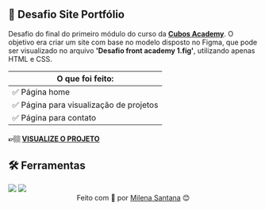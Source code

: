 ## 📌 Desafio Site Portfólio

Desafio do final do primeiro módulo do curso da <a target="_blank" href="https://cubos.academy/">**Cubos Academy**</a>. O objetivo era criar um site com base no modelo disposto no Figma, que pode ser visualizado no arquivo **'Desafio front academy 1.fig'**, utilizando apenas HTML e CSS.

| O que foi feito: | 
| ------ |
| ✅ Página home |
| ✅ Página para visualização de projetos |
| ✅ Página para contato |

#### 👉🏼 <a target="_blank" href="https://portfolio-site-challenge.netlify.app/">**VISUALIZE O PROJETO**</a>

## 🛠 Ferramentas
<div align="inline">
<img src="https://img.shields.io/badge/HTML5-E34F26?style=for-the-badge&logo=html5&logoColor=white"/>
<img src="https://img.shields.io/badge/CSS3-1572B6?style=for-the-badge&logo=css3&logoColor=white"/>
</div>

<div align="center">
Feito com 💜 por <a target="_blank" href="https://www.linkedin.com/in/mi-santana/">Milena Santana</a> 😊
</div>
